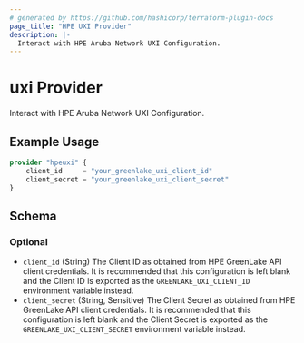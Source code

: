 ```yaml
---
# generated by https://github.com/hashicorp/terraform-plugin-docs
page_title: "HPE UXI Provider"
description: |-
  Interact with HPE Aruba Network UXI Configuration.
---
```


# uxi Provider

Interact with HPE Aruba Network UXI Configuration.

## Example Usage

```terraform
provider "hpeuxi" {
    client_id     = "your_greenlake_uxi_client_id"
    client_secret = "your_greenlake_uxi_client_secret"
}
```

<!-- schema generated by tfplugindocs -->
## Schema

### Optional

- `client_id` (String) The Client ID as obtained from HPE GreenLake API client credentials. It is recommended that this configuration is left blank and the Client ID is exported as the `GREENLAKE_UXI_CLIENT_ID` environment variable instead.
- `client_secret` (String, Sensitive) The Client Secret as obtained from HPE GreenLake API client credentials. It is recommended that this configuration is left blank and the Client Secret is exported as the `GREENLAKE_UXI_CLIENT_SECRET` environment variable instead.
